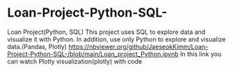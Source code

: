 # Loan-Project-Python-SQL-
Loan Project(Python, SQL)
This project uses SQL to explore data and visualize it with Python. In addition, use only Python to explore and visualize data.(Pandas, Plotly)
https://nbviewer.org/github/JaeseokKimm/Loan-Project-Python-SQL-/blob/main/Loan_project_Python.ipynb
In this link you can watch Plotly visualization(plotly) with code
